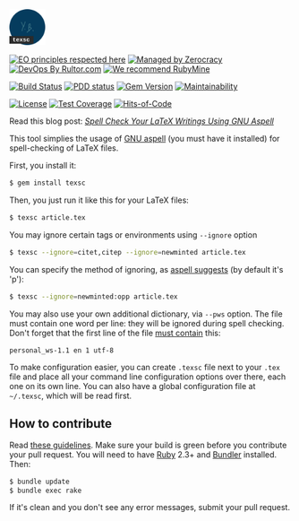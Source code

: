 <img src="/logo.svg" width="64px"/>

[![EO principles respected here](https://www.elegantobjects.org/badge.svg)](https://www.elegantobjects.org)
[![Managed by Zerocracy](https://www.0crat.com/badge/C3RFVLU72.svg)](https://www.0crat.com/p/C3RFVLU72)
[![DevOps By Rultor.com](http://www.rultor.com/b/yegor256/texsc)](http://www.rultor.com/p/yegor256/texsc)
[![We recommend RubyMine](https://www.elegantobjects.org/rubymine.svg)](https://www.jetbrains.com/ruby/)

[![Build Status](https://travis-ci.org/yegor256/texsc.svg)](https://travis-ci.org/yegor256/texsc)
[![PDD status](http://www.0pdd.com/svg?name=yegor256/texsc)](http://www.0pdd.com/p?name=yegor256/texsc)
[![Gem Version](https://badge.fury.io/rb/texsc.svg)](http://badge.fury.io/rb/texsc)
[![Maintainability](https://api.codeclimate.com/v1/badges/7593273bfae71f87ea8c/maintainability)](https://codeclimate.com/github/yegor256/texsc/maintainability)

[![License](https://img.shields.io/badge/license-MIT-green.svg)](https://github.com/yegor256/takes/texsc/master/LICENSE.txt)
[![Test Coverage](https://img.shields.io/codecov/c/github/yegor256/texsc.svg)](https://codecov.io/github/yegor256/texsc?branch=master)
[![Hits-of-Code](https://hitsofcode.com/github/yegor256/texsc)](https://hitsofcode.com/view/github/yegor256/texsc)

Read this blog post: [_Spell Check Your LaTeX Writings Using GNU Aspell_](https://www.yegor256.com/2020/10/06/latex-spell-checking.html)

This tool simplies the usage of [GNU aspell](http://aspell.net/)
(you must have it installed)
for spell-checking of LaTeX files.

First, you install it:

```bash
$ gem install texsc
```

Then, you just run it like this for your LaTeX files:

```bash
$ texsc article.tex
```

You may ignore certain tags or environments using `--ignore` option

```bash
$ texsc --ignore=citet,citep --ignore=newminted article.tex
```

You can specify the method of ignoring,
as [aspell suggests](http://aspell.net/man-html/The-Options.html#TeX_002fLaTeX-Filter)
(by default it's 'p'):

```bash
$ texsc --ignore=newminted:opp article.tex
```

You may also use your own additional dictionary, via `--pws` option.
The file must contain one word per line:
they will be ignored during spell checking. Don't forget that
the first line of the file
[must contain](http://aspell.net/man-html/Format-of-the-Personal-and-Replacement-Dictionaries.html)
this:

```
personal_ws-1.1 en 1 utf-8
```

To make configuration easier, you can create `.texsc` file next to your
`.tex` file and place all your command line configuration options over there,
each one on its own line. You can also have a global configuration file
at `~/.texsc`, which will be read first.

## How to contribute

Read [these guidelines](https://www.yegor256.com/2014/04/15/github-guidelines.html).
Make sure your build is green before you contribute
your pull request. You will need to have [Ruby](https://www.ruby-lang.org/en/) 2.3+ and
[Bundler](https://bundler.io/) installed. Then:

```
$ bundle update
$ bundle exec rake
```

If it's clean and you don't see any error messages, submit your pull request.
